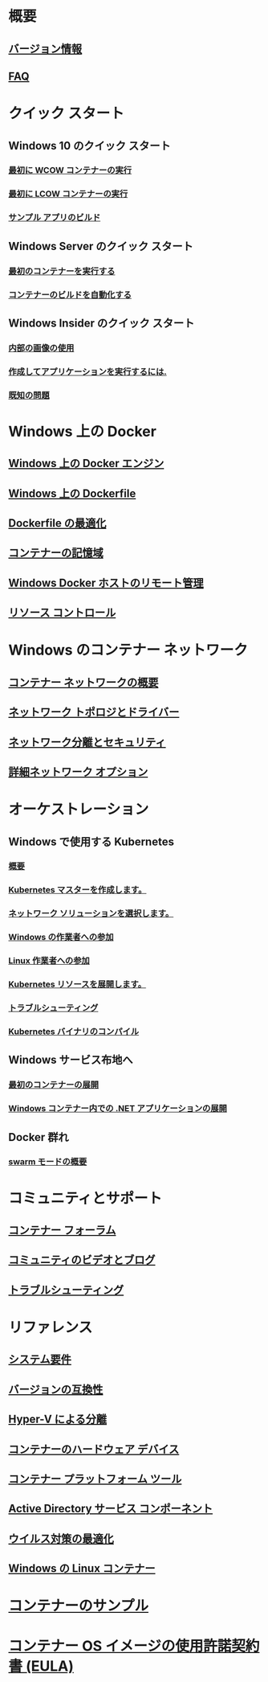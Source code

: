 # 概要
## [バージョン情報](about/index.md)
## [FAQ](about/faq.md)

# クイック スタート
## Windows 10 のクイック スタート
### [最初に WCOW コンテナーの実行](quick-start/quick-start-windows-10.md)
### [最初に LCOW コンテナーの実行](quick-start/quick-start-windows-10-linux.md)
### [サンプル アプリのビルド](quick-start/building-sample-app.md)
## Windows Server のクイック スタート
### [最初のコンテナーを実行する](quick-start/quick-start-windows-server.md)
### [コンテナーのビルドを自動化する](quick-start/quick-start-images.md)
## Windows Insider のクイック スタート
### [内部の画像の使用](quick-start/Using-Insider-Container-Images.md)
### [作成してアプリケーションを実行するには.](quick-start/Nano-RS3-.NET-Core-and-PS.md)
### [既知の問題](quick-start/Insider-Known-Issues.md)

# Windows 上の Docker
## [Windows 上の Docker エンジン](manage-docker/configure-docker-daemon.md)
## [Windows 上の Dockerfile](manage-docker/manage-windows-dockerfile.md)
## [Dockerfile の最適化](manage-docker/optimize-windows-dockerfile.md)
## [コンテナーの記憶域](manage-containers/container-storage.md)
## [Windows Docker ホストのリモート管理](management/manage_remotehost.md)
## [リソース コントロール](manage-containers/resource-controls.md)

# Windows のコンテナー ネットワーク
## [コンテナー ネットワークの概要](container-networking/architecture.md)
## [ネットワーク トポロジとドライバー](container-networking/network-drivers-topologies.md)
## [ネットワーク分離とセキュリティ](container-networking/network-isolation-security.md)
## [詳細ネットワーク オプション](container-networking/advanced.md)

# オーケストレーション
## Windows で使用する Kubernetes 
### [概要](kubernetes/getting-started-kubernetes-windows.md)
### [Kubernetes マスターを作成します。](kubernetes/creating-a-linux-master.md)
### [ネットワーク ソリューションを選択します。](kubernetes/network-topologies.md)
### [Windows の作業者への参加](kubernetes/joining-windows-workers.md)
### [Linux 作業者への参加](kubernetes/joining-linux-workers.md)
### [Kubernetes リソースを展開します。](kubernetes/deploying-resources.md)
### [トラブルシューティング](kubernetes/common-problems.md)
### [Kubernetes バイナリのコンパイル](kubernetes/compiling-kubernetes-binaries.md)
## Windows サービス布地へ
### [最初のコンテナーの展開](/azure/service-fabric/service-fabric-quickstart-containers)
### [Windows コンテナー内での .NET アプリケーションの展開](/azure/service-fabric/service-fabric-host-app-in-a-container) 
## Docker 群れ
### [swarm モードの概要](manage-containers/swarm-mode.md)

# コミュニティとサポート
## [コンテナー フォーラム](https://social.msdn.microsoft.com/Forums/en-US/home?forum=windowscontainers)
## [コミュニティのビデオとブログ](communitylinks.md)
## [トラブルシューティング](troubleshooting.md)

# リファレンス
## [システム要件](deploy-containers/system-requirements.md)
## [バージョンの互換性](deploy-containers/version-compatibility.md)
## [Hyper-V による分離](manage-containers/hyperv-container.md)
## [コンテナーのハードウェア デバイス](deploy-containers/hardware-devices-in-containers.md)
## [コンテナー プラットフォーム ツール](deploy-containers/containerd.md)
## [Active Directory サービス コンポーネント](manage-containers/manage-serviceaccounts.md)
## [ウイルス対策の最適化](https://msdn.microsoft.com/en-us/windows/hardware/drivers/ifs/anti-virus-optimization-for-windows-containers)
## [Windows の Linux コンテナー](deploy-containers/linux-containers.md)

# [コンテナーのサンプル](samples.md)

# [コンテナー OS イメージの使用許諾契約書 (EULA)](Images_EULA.md)
